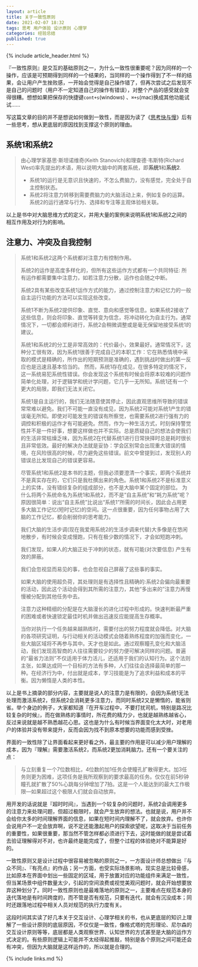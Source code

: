 ```yaml
---
layout: article
title: 关于一致性原则
date: 2021-02-07 18:32
tags: 思考 用户体验 设计原则 心理学
categories: 经验总结
published: true
---
```


{% include article_header.html %}

『一致性原则』是交互的基础原则之一，为什么一致性很重要呢？因为同样的一个操作，应该是可预期得到同样的一个结果的，当同样的一个操作得到了不一样的结果，会让用户产生挫败感，一开始会觉得是自己操作错了，但再次尝试之后发现不是自己的问题时（用户不一定知道自己的操作有错误），对整个产品的感受就会变得很糟。想想如果把保存的快捷键`cont+s`(windows) 、`⌘+s`(mac)换成其他功能试试……

写这篇文章的目的并不是想说如何做到一致性，而是因为读了《[思考快与慢](https://book.douban.com/subject/10785583/)》后有一些思考，想从更底层的原因找到支撑这个原则的理由。

## 系统1和系统2

> 由心理学家基思·斯坦诺维奇(Keith Stanovich)和理查德·韦斯特(Richard West)率先提出的术语，用以说明大脑中的两套系统，即**系统1**和**系统2**.
> 
> * 系统1的运行是无意识且快速的，不怎么费脑力，没有感觉，完全处于自主控制状态。
> * 系统2将注意力转移到需要费脑力的大脑活动上来，例如复杂的运算。系统2的运行通常与行为、选择和专注等主观体验相关联。 

以上是书中对大脑思维方式的定义，并用大量的案例来说明系统1和系统2之间的相互作用及对行为的影响。

## 注意力、冲突及自我控制

> 系统1和系统2这两个系统都对注意力有控制作用。
> 
> 系统2的运作是高度多样化的，但所有这些运作方式都有一个共同特征: 所有运作都需要集中注意力，如若注意力分散，运作也会随之中断。
> 
> 系统2具有某些改变系统1运作方式的能力，通过控制注意力和记忆力的一般自主运行功能的方法可以实现这些改变。
> 
> 系统1不断为系统2提供印象、直觉、意向和感觉等信息。如果系统2接收了这些信息，则会将印象、直觉等转变为信念，将冲动转化为自主行为。通常情况下，一切都会顺利进行，系统2会稍微调整或是毫无保留地接受系统1的建议。
> 
> 系统1和系统2的分工是非常高效的：代价最小，效果最好。通常情况下，这种分工很有效，因为系统1很善于完成自己的本职工作：它在熟悉情境中采取的模式是精确的，所作出的短期预测是准确的，遇到挑战时做出的第一反应也是迅速且基本恰当的。
> 然而，系统1存在成见，在很多特定的情况下，这一系统易犯系统性错误。你会发现这个系统有时候会将原本较难的问题作简单化处理，对于逻辑学和统计学问题，它几乎一无所知。系统1还有一个更大的局限，即我们无法关闭它。
> 
> 系统1是自主运行的，我们无法随意使其停止，因此直观思维所导致的错误常常难以避免。我们不可能一直没有成见，因为系统2可能对系统1产生的错误毫无所知。即使对可能发生的错误有所察觉，也需要系统2进行强有力的调控和积极的运作才有可能避免。然而，作为一种生活方式，时刻保持警觉性并不是一件好事，想要这样做也并不实际。总是质疑自己的想法会使我们的生活非常枯燥乏味，因为系统2在代替系统1进行日常抉择时总是耗时很长且非常低效。最好的解决办法就是妥协：学会区别常会出现重大错误的情境，在风险很高的时候，尽力避免这些错误。前文中曾提到过，发现别人的错误总比发现自己的错误更容易。
> 
> 尽管系统1和系统2是本书的主题，但我必须要澄清一个事实，即两个系统并不是真实存在的，它们只是我杜撰出来的角色。系统1和系统2不是标准意义上的实体，没有错综复杂的组成部分，也不是大脑中某个固定的部位。
> 为什么将两个系统命名为系统1和系统2，而不是“自主系统”和“耗力系统”呢？原因很简单：说出“自主系统”比说出“系统1”所需的时间长，因此会占用更多大脑工作记忆(短时记忆)的空间。这一点很重要，因为任何事物占用了大脑的工作记忆，都会削弱你的思考能力。
> 
> 我们大脑的生活步调(现在我爱用系统2的生活步调来代替)大多像是在悠闲地散步，有时候会变成慢跑，只有在极少数的情况下，才会如短跑冲刺。
> 
> 我们发现，如果人的大脑正处于冲刺的状态，就有可能(对次要信息) 产生有效的屏蔽。
> 
> 我们会忽视显而易见的事，也会忽视自己屏蔽了这些事的事实。
> 
> 如果大脑的使用超负荷，其处理则是有选择性且精确的:系统2会偏向最重要的活动，因此这个活动会得到其所需的注意力，其他“多出来的”注意力再慢慢被分配到其他任务中去。
> 
> 注意力这种精细的分配是在大脑漫长的进化过程中形成的。快速判断最严重的困难或者快速锁定最佳时机并做出迅速反应能提高生存概率。
> 
> 当你对执行一个任务越来越熟练时，需要付出的努力程度就会降低。对大脑的各项研究证明，与行动相关的活动模式会随着熟练程度的加强而变化，一些大脑区域将不再参与其中。天才也是如此。通过观察瞳孔变化和大脑活动，我们发现高智商的人往往需要较少的努力便可解决同样的问题。普遍的“最省力法则”不仅适用于体力活儿，还适用于我们的认知行为。这个法则主张，如果达成同一个目标的方法有多种，人们往往会选择最简单的那一种。在经济行为中，付出就是成本，学习技能是为了追求利益和成本的平衡。因为懒惰是人类的本性。

以上是书上摘录的部分内容，主要就是说人的注意力是有限的，会因为系统1无法处理而激活系统2，但系统2会消耗更多注意力，而同时系统2又是懒惰的，能省则省。举个身边的例子，大家都知道『在开车过程中，不要打扰司机，特别是路况比较复杂的时候』，而在做熟练的事情时，所花费的精力少，也就是越熟练越省心，反过来说就是越不熟悉越花心思。这也是为什么有时候当界面变化太大时，对老用户的体验并没有带来提升，反而会因为找不到原本想要的功能而感到受挫。

界面的一致性除了让界面看起来更好看之外，最主要的作用是可以减少用户理解的成本，因为『理解』需要激活系统2，而系统2更加消耗脑力。还有一个要关注的点：

> 与立刻重复一个7位数相比，4位数的加1任务会使瞳孔扩散得更大。加3任务则更为困难，这项任务是我所观察到的要求最高的任务。仅仅在前5秒钟瞳孔就扩散了50%心跳每分钟增加了7拍。这是一个人能达到的最大工作极限—如果超过这个极限人们就会自动放弃。
 
用开发的话说就是『超时时间』，当遇到一个较复杂的问题时，系统2会调用更多的注意力来处理问题，但超过极限时，就会产生放弃的想法。也就是说，用户并不会给你太多的时间理解界面的信息，如果在短时间内理解不了，就会放弃。也许你会说用户不一定会放弃啊，说不定还能激起用户的探索欲望呢，这取决于当前任务的重要性，如果很重要，那当然不管怎样都必须进行下去，这时能做的就是尝试着去验证理解得对不对，也许最终是能完成了，但整个过程的体验绝对不能算是好的。

一致性原则又是设计过程中很容易被忽略的原则之一，一方面设计师总想做出『与众不同』、『有亮点』的作品；另一方面，也受实际场景影响，现实总是比较骨感，比如原本在界面中划出一些固定的区域，用于放置对应的功能组件来满足一致性，但当某场景中组件数量太少，引起的空间浪费或视觉美观问题时，就会开始想要放弃这种划分了。同时一致性原则也是最难落地的原则之一，主要难点在规范本身的迭代落地是有时间跨度的，而不管是否有规范，只要有迭代，就会有沉没成本；同时还跟落地过程中相关人员对规范的执行力度有关。

这段时间其实读了好几本关于交互设计、心理学相关的书，也从更底层的知识上理解了一些设计原则的底层原因，不仅仅是一致性，像格式塔的完形理论、尼尔森的交互设计原则等等，底层都是人类观察世界、认知世界的方式甚至是大脑的运作方式决定的。有些原则逻辑上可能并不太经得起推敲，特别是各个原则之间可能还会有冲突，但因为大脑就是这样运作的，所以就是合理的。

{% include links.md %}